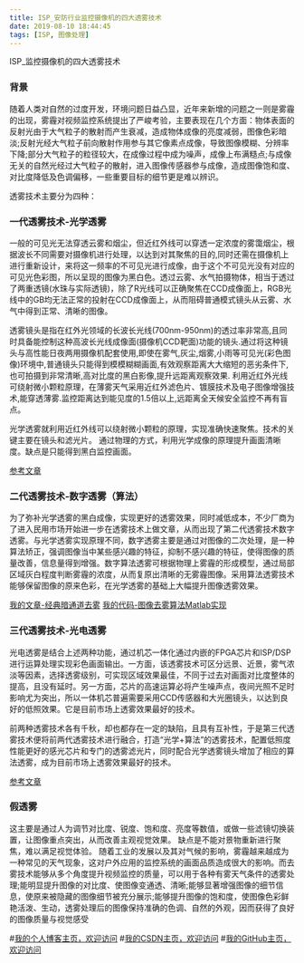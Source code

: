```yaml
---
title: ISP_安防行业监控摄像机的四大透雾技术
date: 2019-08-10 18:44:45
tags: [ISP, 图像处理]
---
```

ISP_监控摄像机的四大透雾技术
<!--more-->

### 背景

随着人类对自然的过度开发，环境问题日益凸显，近年来新增的问题之一则是雾霾的出现，雾霾对视频监控系统提出了严峻考验，主要表现在几个方面：物体表面的反射光由于大气粒子的散射而产生衰减，造成物体成像的亮度减弱，图像色彩暗淡;反射光经大气粒子前向散射作用参与其它像素点成像，导致图像模糊、分辨率下降;部分大气粒子的粒径较大，在成像过程中成为噪声，成像上布满糙点;与成像无关的自然光经过大气粒子的散射，进入图像传感器参与成像，造成图像饱和度、对比度降低及色调偏移，一些重要目标的细节更是难以辨识。

透雾技术主要分为四种：

### 一代透雾技术-光学透雾
一般的可见光无法穿透云雾和烟尘，但近红外线可以穿透一定浓度的雾霭烟尘，根据波长不同需要对摄像机进行处理，以达到对其聚焦的目的,同时还需在摄像机上进行重新设计，来将这一频率的不可见光进行成像，由于这个不可见光没有对应的可见光色彩图，所以呈现的图像为黑白色。透过云雾、水气拍摄物体，相当于透过了两重透镜(水珠与实际透镜)，除了R光线可以正确聚焦在CCD成像面上，RGB光线中的GB均无法正常的投射在CCD成像面上，从而阻碍普通模式镜头从云雾、水气中得到正常、清晰的图像。

透雾镜头是指在红外光领域的长波长光线(700nm-950nm)的透过率非常高,且同时具备能控制这种高波长光线成像面(摄像机CCD靶面)功能的镜头.通过将这种镜头与高性能日夜两用摄像机配套使用,即使在雾气,灰尘,烟雾,小雨等可见光(彩色图像)环境中,普通镜头只能得到模模糊糊画面,有效观察距离大大缩短的恶劣条件下,也可拍摄到非常清晰,高对比度的黑白影像,提升远距离观察效果.
利用近红外光线可绕射微小颗粒原理，在薄雾天气采用近红外滤色片、镀膜技术及电子图像增强技术,能穿透薄雾.监控距离达到能见度的1.5倍以上,远距离全天候安全监控不再有盲点。

光学透雾就利用近红外线可以绕射微小颗粒的原理，实现准确快速聚焦。技术的关键主要在镜头和滤光片。 通过物理的方式，利用光学成像的原理提升画面清晰度。缺点是只能得到黑白监控画面。

[参考文章](http://www.tpy888.cn/news/201301/21/71377_2.html)

### 二代透雾技术-数字透雾（算法）

为了弥补光学透雾的黑白成像，实现更好的透雾效果，同时减低成本，不少厂商为了进入民用市场开始进一步在透雾技术上做文章，从而出现了第二代透雾技术数字透雾。与光学透雾实现原理不同，数字透雾主要是通过对图像的二次处理，是一种算法矫正，强调图像当中某些感兴趣的特征，抑制不感兴趣的特征，使得图像的质量改善，信息量得到增强。数字算法透雾可根据物理上雾霾的形成模型，通过局部区域灰白程度判断雾霾的浓度，从而复原出清晰的无雾霾图像。采用算法透雾技术能够保留图像的原来色彩，在光学透雾的基础上大幅提升图像透雾效果。

[我的文章-经典暗通道去雾](http://www.aomanhao.top/2018/07/16/%E5%9B%BE%E5%83%8F%E5%A4%84%E7%90%86_%E5%9B%BE%E5%83%8F%E5%8E%BB%E9%9B%BE/)
[我的代码-图像去雾算法Matlab实现](https://github.com/AomanHao/Matlab-Image-Dehazing)

### 三代透雾技术-光电透雾
光电透雾是结合上述两种功能，通过机芯一体化通过内嵌的FPGA芯片和ISP/DSP进行运算处理实现彩色画面输出。一方面，该透雾技术可区分远景、近景，雾气浓淡等因素，选择透雾级别，可实现区域效果最佳，不同于过去对画面对比度整体的提高，且没有延时。另一方面，芯片的高速运算必将产生噪声点，夜间光照不足时影响尤为突出，所以一体机芯普遍需要采用CCD传感器和大光圈镜头，以达到良好的低照效果。它是目前市场上透雾效果最好的技术。

前两种透雾技术各有千秋，却也都存在一定的缺陷，且具有互补性，于是第三代透雾技术便将前两代透雾技术进行融合，打造“光学+算法”的透雾技术，配置低照度性能更好的感光芯片和专门的透雾滤光片，同时配合光学透雾镜头增加了相应的算法透雾，成为目前市场上透雾效果最好的技术。

[参考文章](http://www.tpy888.cn/news/201512/15/86271.html)

### 假透雾
这主要是通过人为调节对比度、锐度、饱和度、亮度等数值，或做一些滤镜切换装置，让图像重点突出，从而改善主观视觉效果。 缺点是不能对景物重新进行聚焦，难以满足视觉体验。
随着工业的发展以及其对气候的影响，雾霾越来越成为一种常见的天气现象，这对户外应用的监控系统的画面品质造成很大的影响。而去雾技术能够从多个角度提升视频监控的质量，可以用于各种有雾天气条件的透雾处理;能明显提升图像的对比度、使图像变通透、清晰;能够显著增强图像的细节信息，使原来被隐藏的图像细节被充分展示;能够提升图像的饱和度，使图像色彩鲜艳活泼、生动，透雾处理后的图像保持准确的色调、自然的外观，因而获得了良好的图像质量与视觉感受

#[我的个人博客主页，欢迎访问](http://www.aomanhao.top/)
#[我的CSDN主页，欢迎访问](https://blog.csdn.net/Aoman_Hao)
#[我的GitHub主页，欢迎访问](https://github.com/AomanHao)


